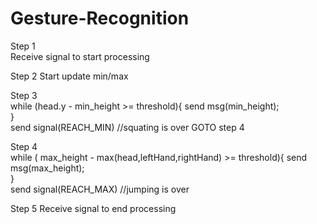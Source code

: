 # Gesture-Recognition

Step 1  
Receive signal to start processing  

Step 2
Start update min/max

Step 3  
while (head.y - min_height >= threshold){
  send msg(min_height);  
}  
send signal(REACH_MIN) //squating is over
GOTO step 4  

Step 4  
while ( max_height - max(head,leftHand,rightHand) >= threshold){
  send msg(max_height);  
}  
send signal(REACH_MAX) //jumping is over

Step 5
Receive signal to end processing  
